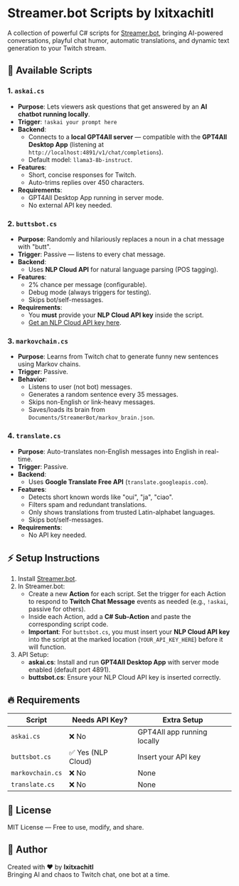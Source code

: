 # Streamer.bot Scripts by Ixitxachitl

A collection of powerful C# scripts for [Streamer.bot](https://streamer.bot/), bringing AI-powered conversations, playful chat humor, automatic translations, and dynamic text generation to your Twitch stream.

## 📜 Available Scripts

### 1. `askai.cs`
- **Purpose**: Lets viewers ask questions that get answered by an **AI chatbot running locally**.
- **Trigger**: `!askai your prompt here`
- **Backend**:
  - Connects to a **local GPT4All server** — compatible with the **GPT4All Desktop App** (listening at `http://localhost:4891/v1/chat/completions`).
  - Default model: `llama3-8b-instruct`.
- **Features**:
  - Short, concise responses for Twitch.
  - Auto-trims replies over 450 characters.
- **Requirements**:
  - GPT4All Desktop App running in server mode.
  - No external API key needed.

### 2. `buttsbot.cs`
- **Purpose**: Randomly and hilariously replaces a noun in a chat message with "butt".
- **Trigger**: Passive — listens to every chat message.
- **Backend**:
  - Uses **NLP Cloud API** for natural language parsing (POS tagging).
- **Features**:
  - 2% chance per message (configurable).
  - Debug mode (always triggers for testing).
  - Skips bot/self-messages.
- **Requirements**:
  - You **must** provide your **NLP Cloud API key** inside the script.
  - [Get an NLP Cloud API key here](https://nlpcloud.io/).

### 3. `markovchain.cs`
- **Purpose**: Learns from Twitch chat to generate funny new sentences using Markov chains.
- **Trigger**: Passive.
- **Behavior**:
  - Listens to user (not bot) messages.
  - Generates a random sentence every 35 messages.
  - Skips non-English or link-heavy messages.
  - Saves/loads its brain from `Documents/StreamerBot/markov_brain.json`.

### 4. `translate.cs`
- **Purpose**: Auto-translates non-English messages into English in real-time.
- **Trigger**: Passive.
- **Backend**:
  - Uses **Google Translate Free API** (`translate.googleapis.com`).
- **Features**:
  - Detects short known words like "oui", "ja", "ciao".
  - Filters spam and redundant translations.
  - Only shows translations from trusted Latin-alphabet languages.
  - Skips bot/self-messages.
- **Requirements**:
  - No API key needed.

## ⚡ Setup Instructions

1. Install [Streamer.bot](https://streamer.bot/).
2. In Streamer.bot:
   - Create a new **Action** for each script. Set the trigger for each Action to respond to **Twitch Chat Message** events as needed (e.g., `!askai`, passive for others).
   - Inside each Action, add a **C# Sub-Action** and paste the corresponding script code.
   - **Important**: For `buttsbot.cs`, you must insert your **NLP Cloud API key** into the script at the marked location (`YOUR_API_KEY_HERE`) before it will function.
3. API Setup:
   - **askai.cs**: Install and run **GPT4All Desktop App** with server mode enabled (default port 4891).
   - **buttsbot.cs**: Ensure your NLP Cloud API key is inserted correctly.

## 🔥 Requirements

| Script            | Needs API Key?            | Extra Setup                         |
|-------------------|----------------------------|-------------------------------------|
| `askai.cs`        | ❌ No                    | GPT4All app running locally         |
| `buttsbot.cs`     | ✅ Yes (NLP Cloud)        | Insert your API key                 |
| `markovchain.cs`  | ❌ No                    | None                                |
| `translate.cs`    | ❌ No                    | None                                |

## 📄 License

MIT License — Free to use, modify, and share.

## 🙌 Author

Created with ❤️ by **Ixitxachitl**  
Bringing AI and chaos to Twitch chat, one bot at a time.


